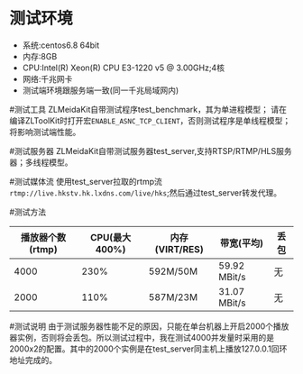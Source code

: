 # 测试环境
- 系统:centos6.8 64bit
- 内存:8GB
- CPU:Intel(R) Xeon(R) CPU E3-1220 v5 @ 3.00GHz;4核
- 网络:千兆网卡
- 测试端环境跟服务端一致(同一千兆局域网内)

#测试工具
ZLMeidaKit自带测试程序test_benchmark，其为单进程模型；
请在编译ZLToolKit时打开宏`ENABLE_ASNC_TCP_CLIENT`，否则测试程序是单线程模型；将影响测试端性能。

#测试服务器
ZLMeidaKit自带测试服务器test_server,支持RTSP/RTMP/HLS服务器；多线程模型。

#测试媒体流
使用test_server拉取的rtmp流`rtmp://live.hkstv.hk.lxdns.com/live/hks`;然后通过test_server转发代理。

#测试方法

| 播放器个数(rtmp) | CPU(最大400%) | 内存(VIRT/RES) | 带宽(平均) | 丢包 |
| --- | --- | --- | --- | --- |
| 4000 | 230% | 592M/50M | 59.92 MBit/s | 无 |
| 2000 | 110% | 587M/23M | 31.07 MBit/s | 无 |

#测试说明
由于测试服务器性能不足的原因，只能在单台机器上开启2000个播放器实例，否则将会丢包。所以测试过程中，我在测试4000并发量时采用的是2000x2的配置。其中的2000个实例是在test_server同主机上播放127.0.0.1回环地址完成的。



